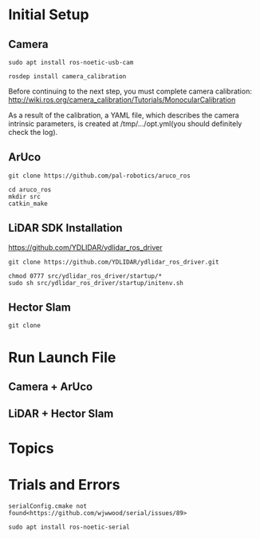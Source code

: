 # Initial Setup 

## Camera 

    sudo apt install ros-noetic-usb-cam
    
    rosdep install camera_calibration 

Before continuing to the next step, you must complete camera calibration:
<http://wiki.ros.org/camera_calibration/Tutorials/MonocularCalibration>

As a result of the calibration, a YAML file, which describes the camera intrinsic parameters, is created at /tmp/.../opt.yml(you should definitely check the log). 

## ArUco

    git clone https://github.com/pal-robotics/aruco_ros

    cd aruco_ros
    mkdir src 
    catkin_make
    
## LiDAR SDK Installation 
<https://github.com/YDLIDAR/ydlidar_ros_driver>
    
    git clone https://github.com/YDLIDAR/ydlidar_ros_driver.git

    chmod 0777 src/ydlidar_ros_driver/startup/*
    sudo sh src/ydlidar_ros_driver/startup/initenv.sh

## Hector Slam 

    git clone 

# Run Launch File 

## Camera + ArUco

## LiDAR + Hector Slam

# Topics

# Trials and Errors 

    serialConfig.cmake not found<https://github.com/wjwwood/serial/issues/89> 

    sudo apt install ros-noetic-serial 

